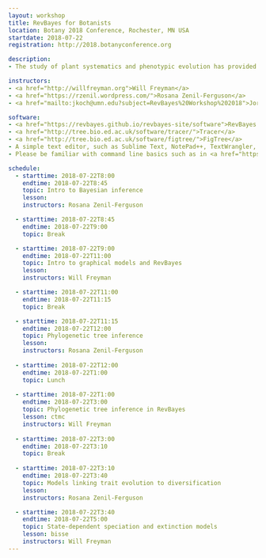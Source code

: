 ```yaml
---
layout: workshop
title: RevBayes for Botanists
location: Botany 2018 Conference, Rochester, MN USA
startdate: 2018-07-22
registration: http://2018.botanyconference.org

description: 
- The study of plant systematics and phenotypic evolution has provided unparalleled statistical challenges when building phylogenetic trees and understanding trait evolution. In this workshop, we will introduce RevBayes, a powerful computing environment focused on Bayesian phylogenetic inference that enables users to set up custom and complex models. RevBayes uses a graphical modeling framework and a probabilistic programming language to specify models in a flexible, modular, and transparent manner. During the workshop, we will provide a lecture introducing the theoretical background necessary to understand the models and Bayesian inference jointly with a hands-on computer tutorial demonstrating how to explore phylogenetic inferences using RevBayes. Furthermore, we will show how to use RevBayes to build phylogenies and some comparative phylogenetic methods (i.e. discrete trait models, diversification). Participants are not assumed to have expertise in phylogenetic theory. However, we expect participants to be familiar with phylogenetic trees and their applications to evolutionary biology. We anticipate this workshop to be mostly suitable for PhD candidates, postdoctoral researchers, and faculty who want to learn these techniques. Participants need to bring their own laptop to connect to wired/wireless internet.

instructors:
- <a href="http://willfreyman.org">Will Freyman</a>
- <a href="https://rzenil.wordpress.com/">Rosana Zenil-Ferguson</a>
- <a href="mailto:jkoch@umn.edu?subject=RevBayes%20Workshop%202018">Jordan Koch</a>

software:
- <a href="https://revbayes.github.io/revbayes-site/software">RevBayes v1.0.8</a> -- we strongly recommend that you work through <a href="https://revbayes.github.io/tutorials/intro/">this short intro tutorial to RevBayes</a>
- <a href="http://tree.bio.ed.ac.uk/software/tracer/">Tracer</a>
- <a href="http://tree.bio.ed.ac.uk/software/figtree/">FigTree</a>
- A simple text editor, such as Sublime Text, NotePad++, TextWrangler, BBEdit, vim, or emacs 
- Please be familiar with command line basics such as in <a href="https://tutorial.djangogirls.org/en/intro_to_command_line/">this very short tutorial</a>.

schedule:
  - starttime: 2018-07-22T8:00
    endtime: 2018-07-22T8:45
    topic: Intro to Bayesian inference
    lesson: 
    instructors: Rosana Zenil-Ferguson

  - starttime: 2018-07-22T8:45
    endtime: 2018-07-22T9:00
    topic: Break

  - starttime: 2018-07-22T9:00
    endtime: 2018-07-22T11:00
    topic: Intro to graphical models and RevBayes
    lesson: 
    instructors: Will Freyman

  - starttime: 2018-07-22T11:00
    endtime: 2018-07-22T11:15
    topic: Break

  - starttime: 2018-07-22T11:15
    endtime: 2018-07-22T12:00
    topic: Phylogenetic tree inference
    lesson: 
    instructors: Rosana Zenil-Ferguson
  
  - starttime: 2018-07-22T12:00
    endtime: 2018-07-22T1:00
    topic: Lunch
  
  - starttime: 2018-07-22T1:00
    endtime: 2018-07-22T3:00
    topic: Phylogenetic tree inference in RevBayes
    lesson: ctmc
    instructors: Will Freyman
  
  - starttime: 2018-07-22T3:00
    endtime: 2018-07-22T3:10
    topic: Break
  
  - starttime: 2018-07-22T3:10
    endtime: 2018-07-22T3:40
    topic: Models linking trait evolution to diversification
    lesson: 
    instructors: Rosana Zenil-Ferguson

  - starttime: 2018-07-22T3:40
    endtime: 2018-07-22T5:00
    topic: State-dependent speciation and extinction models
    lesson: bisse
    instructors: Will Freyman
---
```

